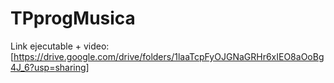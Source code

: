 # TPprogMusica

Link ejecutable + video: [https://drive.google.com/drive/folders/1laaTcpFyOJGNaGRHr6xIEO8aOoBg4J_6?usp=sharing]
